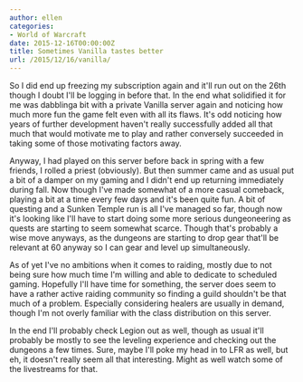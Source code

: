```yaml
---
author: ellen
categories:
- World of Warcraft
date: 2015-12-16T00:00:00Z
title: Sometimes Vanilla tastes better
url: /2015/12/16/vanilla/
---
```


So I did end up freezing my subscription again and it'll run out on the 26th though I doubt I'll be logging in before that. In the end what solidified it for me was dabblinga bit with a private Vanilla server again and noticing how much more fun the game felt even with all its flaws. It's odd noticing how years of further development haven't really successfully added all that much that would motivate me to play and rather conversely succeeded in taking some of those motivating factors away.

Anyway, I had played on this server before back in spring with a few friends, I rolled a priest (obviously). But then summer came and as usual put a bit of a damper on my gaming and I didn't end up returning immediately during fall. Now though I've made somewhat of a more casual comeback, playing a bit at a time every few days and it's been quite fun. A bit of questing and a Sunken Temple run is all I've managed so far, though now it's looking like I'll have to start doing some more serious dungeoneering as quests are starting to seem somewhat scarce. Though that's probably a wise move anyways, as the dungeons are starting to drop gear that'll be relevant at 60 anyway so I can gear and level up simultaneously.

As of yet I've no ambitions when it comes to raiding, mostly due to not being sure how much time I'm willing and able to dedicate to scheduled gaming. Hopefully I'll have time for something, the server does seem to have a rather active raiding community so finding a guild shouldn't be that much of a problem. Especially considering healers are usually in demand, though I'm not overly familiar with the class distribution on this server.

In the end I'll probably check Legion out as well, though as usual it'll probably be mostly to see the leveling experience and checking out the dungeons a few times. Sure, maybe I'll poke my head in to LFR as well, but eh, it doesn't really seem all that interesting. Might as well watch some of the livestreams for that.
